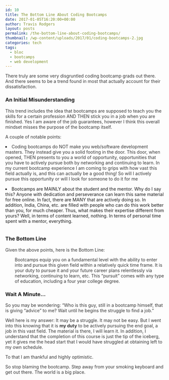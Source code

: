 ```yaml
---
id: 10
title: The Bottom Line About Coding Bootcamps
date: 2017-01-05T16:20:00+00:00
author: Travis Rodgers
layout: posts
permalink: /the-bottom-line-about-coding-bootcamps/
thumbnail: /wp-content/uploads/2017/01/coding-bootcamps-2.jpg
categories: tech
tags:
  - bloc
  - bootcamps
  - web development
---
```

<span style="color: #353535;">There truly are some very disgruntled coding bootcamp grads out there. And there seems to be a trend found in most that actually account for their dissatisfaction.</span>

### An Initial Misunderstanding

<span style="color: #353535;">This trend includes the idea that bootcamps are supposed to teach you the skills for a certain profession AND THEN stick you in a job when you are finished. Yes I am aware of the job guarantees, however I think this overall mindset misses the purpose of the bootcamp itself.</span>

<span style="color: #353535;">A couple of notable points:</span>

<li style="padding-bottom: 15px;">
  <span style="color: #353535;">Coding bootcamps do NOT make you web/software development masters. They instead give you a solid footing in the door. This door, when opened, THEN presents to you a world of opportunity, opportunities that you have to actively pursue both by networking and continuing to learn. In my current bootcamp experience I am coming to grips with how vast this field actually is, and this can actually be a good thing! So will I actively pursue this opportunity or will I look for someone to do it for me</span>
</li>
<li style="padding-bottom: 15px;">
  Bootcamps are MAINLY about the student and the mentor. Why do I say this? Anyone with dedication and perseverance can learn this same material for free online. In fact, there are MANY that are actively doing so. In addition, India, China, etc. are filled with people who can do this work better than you, for much cheaper. Thus, what makes their expertise different from yours? Well, in terms of content learned, nothing. In terms of personal time spent with a mentor, everything.
</li>

### The Bottom Line

<span style="color: #353535;">Given the above points, here is the Bottom Line:</span>

<p style="padding-left: 30px;">
  <span style="color: #353535;">Bootcamps equip you on a fundamental level with the ability to enter into and pursue this given field within a relatively quick time frame. It is your duty to pursue it and your future career plans relentlessly via networking, continuing to learn, etc. This &#8220;pursuit&#8221; comes with any type of education, including a four year college degree.</span>
</p>

### Wait A Minute&#8230;

<span style="color: #353535;">So you may be wondering: &#8220;Who is this guy, still in a bootcamp himself, that is giving &#8220;advice&#8221; to me? Wait until he begins the struggle to find a job.&#8221;</span>

<span style="color: #353535;">Well here is my answer: It may be a struggle. It may not be easy. But I went into this knowing that it is <b>my duty</b> to be actively pursuing the end goal, a job in this vast field. The material is there, I will learn it. In addition, I understand that the completion of this course is just the tip of the iceberg, yet it gives me the head start that I would have struggled at obtaining left to my own schedule.</span>

<span style="color: #353535;">To that I am thankful and highly optimistic.</span>

<span style="color: #353535;">So stop blaming the bootcamp. Step away from your smoking keyboard and get out there. The world is a big place.</span>